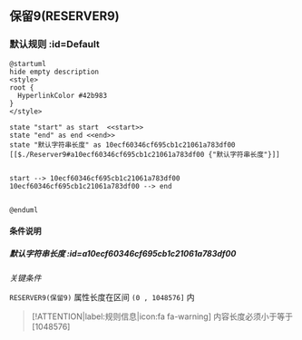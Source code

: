 ## 保留9(RESERVER9) <!-- {docsify-ignore-all} -->

   

### 默认规则 :id=Default

```plantuml
@startuml
hide empty description
<style>
root {
  HyperlinkColor #42b983
}
</style>

state "start" as start  <<start>>
state "end" as end <<end>>
state "默认字符串长度" as 10ecf60346cf695cb1c21061a783df00 [[$./Reserver9#a10ecf60346cf695cb1c21061a783df00 {"默认字符串长度"}]]


start --> 10ecf60346cf695cb1c21061a783df00 
10ecf60346cf695cb1c21061a783df00 --> end 


@enduml
```

#### 条件说明

##### 默认字符串长度 :id=a10ecf60346cf695cb1c21061a783df00


*关键条件*


`RESERVER9(保留9)` 属性长度在区间 `(0 , 1048576]` 内

> [!ATTENTION|label:规则信息|icon:fa fa-warning]
> 内容长度必须小于等于[1048576]







